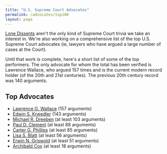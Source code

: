 ```yaml
---
title: "U.S. Supreme Court Advocates"
permalink: /advocates/top100
layout: page
---
```


[Lone Dissents](/cases/loners) aren't the only kind of Supreme Court trivia we take an interest in.  We're also working
on a comprehensive list of the top U.S. Supreme Court advocates (ie, lawyers who have argued a large number of cases at the Court).

Until that work is complete, here's a short list of some of the top performers.  The only advocate for whom the total has been
verified is Lawrence Wallace, who argued 157 times and is the current modern record holder (of the 20th and 21st centuries).
The previous 20th century record was 140 arguments.

## Top Advocates

- [Lawrence G. Wallace](/advocates/top100/lawrence_wallace) (157 arguments)
- [Edwin S. Kneedler](/advocates/top100/edwin_kneedler) (143 arguments)
- [Michael R. Dreeben](/advocates/top100/michael_dreeben) (at least 103 arguments)
- [Paul D. Clement](/advocates/top100/paul_clement) (at least 88 arguments)
- [Carter G. Phillips](/advocates/top100/carter_phillips) (at least 85 arguments)
- [Lisa S. Blatt](/advocates/top100/lisa_blatt) (at least 56 arguments)
- [Erwin N. Griswold](/advocates/top100/erwin_griswold) (at least 51 arguments)
- [Archibald Cox](/advocates/top100/archibald_cox) (at least 18 arguments)
